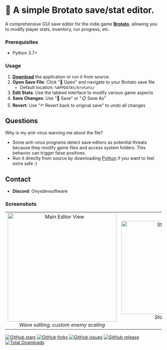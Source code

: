 # 🥔 A simple Brotato save/stat editor.

A comprehensive GUI save editor for the indie game [**Brotato**](https://store.steampowered.com/app/1942280/Brotato/), allowing you to modify player stats, inventory, run progress, etc.

### Prerequisites
- Python 3.7+

### Usage
1. [**Download**](https://github.com/Onyxdevsoftware/Brotato-stat-editor/releases/download/brotato/brotato.stat.editor.exe) the application or run it from source.
2. **Open Save File**: Click "📁 Open" and navigate to your Brotato save file
   - Default location: `%APPDATA%/brotato/`
3. **Edit Stats**: Use the tabbed interface to modify various game aspects
4. **Save Changes**: Use "💾 Save" or "📋 Save As"
5. **Revert**: Use "↶ Revert back to original save" to undo all changes

## Questions
Why is my anti-virus warning me about the file?
- Some anti-virus programs detect save editors as potential threats because they modify game files and access system folders. This behavior can trigger false positives.
- Run it directly from source by downloading [Python](https://www.python.org/downloads/) if you want to feel extra safe :)

## Contact
- **Discord**: Onyxdevsoftware
  
### Screenshots

<table>
  <tr>
    <td align="center">
      <img src="https://github.com/user-attachments/assets/adf64912-ebff-4fbe-bd13-4aaa44de5f3a" width="350" alt="Main Editor View" /><br>
      <em>Wave editing, custom enemy scaling</em>
    </td>
    <td align="center">
      <img src="https://github.com/user-attachments/assets/b4130cc2-2279-4ed1-978f-159e5fbfd050" width="300" alt="Stat Editing" /><br>
      <em>Stat Editing</em>
    </td>
    <td align="center">
      <img src="https://github.com/user-attachments/assets/1b2aaa15-c232-4e80-908c-555f4f567e2f" width="150" alt="Inventory View" /><br>
      <em>Modified stats</em>
    </td>
  </tr>
</table>

[![GitHub stars](https://img.shields.io/github/stars/Onyxdevsoftware/Brotato-stat-editor?style=social)](https://github.com/Onyxdevsoftware/Brotato-stat-editor/stargazers)
[![GitHub forks](https://img.shields.io/github/forks/Onyxdevsoftware/Brotato-stat-editor?style=social)](https://github.com/Onyxdevsoftware/Brotato-stat-editor/network/members)
[![GitHub issues](https://img.shields.io/github/issues/Onyxdevsoftware/Brotato-stat-editor)](https://github.com/Onyxdevsoftware/Brotato-stat-editor/issues)
[![GitHub release](https://img.shields.io/github/v/release/Onyxdevsoftware/Brotato-stat-editor)](https://github.com/Onyxdevsoftware/Brotato-stat-editor/releases/latest)
[![Total Downloads](https://img.shields.io/github/downloads/Onyxdevsoftware/Brotato-stat-editor/total)](https://github.com/Onyxdevsoftware/Brotato-stat-editor/releases)








